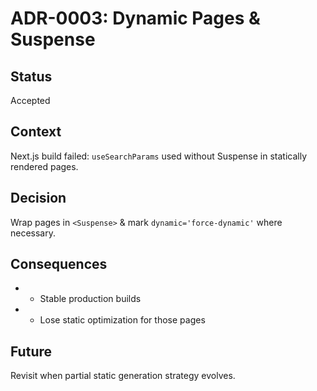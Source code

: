 # ADR-0003: Dynamic Pages & Suspense

## Status
Accepted

## Context
Next.js build failed: `useSearchParams` used without Suspense in statically rendered pages.

## Decision
Wrap pages in `<Suspense>` & mark `dynamic='force-dynamic'` where necessary.

## Consequences
* + Stable production builds
* - Lose static optimization for those pages

## Future
Revisit when partial static generation strategy evolves.
